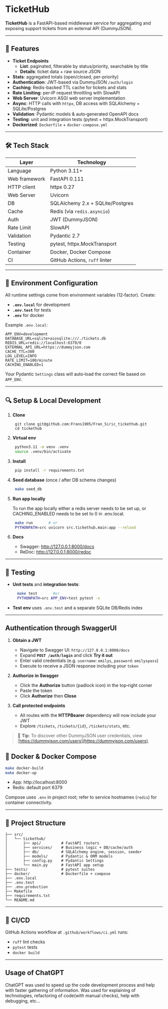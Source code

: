 
# TicketHub

**TicketHub** is a FastAPI-based middleware service for aggregating and exposing support tickets from an external API (DummyJSON).

---

## 🚀 Features

- **Ticket Endpoints**  
  - **List**: paginated, filterable by status/priority, searchable by title  
  - **Details**: ticket data + raw source JSON
- **Stats**: aggregated totals (open/closed, per-priority)  
- **Authentication**: JWT-based via DummyJSON `/auth/login`  
- **Caching**: Redis-backed TTL cache for tickets and stats  
- **Rate Limiting**: per‑IP request throttling with SlowAPI
- **Web Server**: Uvicorn ASGI web server implementation
- **Async**: HTTP calls with `httpx`, DB access with SQLAlchemy + SQLite/Postgres
- **Validation**: Pydantic models & auto‑generated OpenAPI docs
- **Testing**: unit and integration tests (pytest + httpx.MockTransport)
- **Dockerized**: `Dockerfile` + `docker-compose.yml`

---

## 🛠️ Tech Stack

| Layer         | Technology                       |
|---------------|----------------------------------|
| Language      | Python 3.11+                     |
| Web framework | FastAPI 0.111                    |
| HTTP client   | httpx 0.27                       |
| Web Server    | Uvicorn                          | 
| DB            | SQLAlchemy 2.x + SQLite/Postgres |
| Cache         | Redis (via `redis.asyncio`)      |
| Auth          | JWT (DummyJSON)                  |
| Rate Limit    | SlowAPI                          |
| Validation    | Pydantic 2.7                     |
| Testing       | pytest, httpx.MockTransport      |
| Container     | Docker, Docker Compose           |
| CI            | GitHub Actions, `ruff` linter    |

---

## 🔧 Environment Configuration

All runtime settings come from environment variables (12‑factor). Create:

- **`.env.local`** for development
- **`.env.test`** for tests
- **`.env`** for docker

Example `.env.local`:
```dotenv
APP_ENV=development
DATABASE_URL=sqlite+aiosqlite:///./tickets.db
REDIS_URL=redis://localhost:6379/0
EXTERNAL_API_URL=https://dummyjson.com
CACHE_TTL=300
LOG_LEVEL=INFO
RATE_LIMIT=100/minute
CACHING_ENABLED=1
```

Your Pydantic `Settings` class will auto‑load the correct file based on `APP_ENV`.

---

## 🔍 Setup & Local Development

1. **Clone**
   ```
    git clone git@github.com:Frans1905/Fran_Siric_tickethub.git
    cd tickethub
   ```
2. **Virtual env**
   ```bash
    python3.11 -m venv .venv
    source .venv/bin/activate
   ```
3. **Install**
   ```bash
    pip install -r requirements.txt
   ```
4. **Seed database** (once / after DB schema changes)
   ```bash
    make seed_db
   ```
5. **Run app locally**

    To run the app locally either a redis server needs to be set up, or CACHING_ENABLED needs to be set to 0 in .env.local.

   ```bash
    make run       # or
    PYTHONPATH=src uvicorn src.tickethub.main:app --reload
   ```

6. **Docs**
   - Swagger: http://127.0.0.1:8000/docs  
   - ReDoc:    http://127.0.0.1:8000/redoc

---

## 🧪 Testing

- **Unit tests** and **integration tests**:
  ```bash
    make test       #or
    PYTHONPATH=src APP_ENV=test pytest -v 
  ```

- **Test env** uses `.env.test` and a separate SQLite DB/Redis index

---

## Authentication through SwaggerUI


1. **Obtain a JWT**  
   - Navigate to Swagger UI: `http://127.0.0.1:8000/docs`  
   - Expand **`POST /auth/login`** and click **Try it out**  
   - Enter valid credentials (e.g. `username`: `emilys`, `password`: `emilyspass`)  
   - Execute to receive a JSON response including your `token`  

2. **Authorize in Swagger**  
   - Click the **Authorize** button (padlock icon) in the top‑right corner  
   - Paste the token
   - Click **Authorize** then **Close**

3. **Call protected endpoints**  
   - All routes with the **HTTPBearer** dependency will now include your JWT  
   - Explore `/tickets`, `/tickets/{id}`, `/tickets/stats`, etc.

> 👀 **Tip**: To discover other DummyJSON user credentials, view [https://dummyjson.com/users](https://dummyjson.com/users).

## 🐳 Docker & Docker Compose

```bash
make docker-build
make docker-up
```

- App: http://localhost:8000
- Redis: default port 6379

Compose uses `.env` in project root; refer to service hostnames (`redis`) for container connectivity.

---

## 📁 Project Structure

```
├── src/
│   └── tickethub/
│       ├── api/         # FastAPI routers
│       ├── services/    # Business logic + DB/cache/auth
│       ├── db/          # SQLAlchemy engine, session, seeder
│       ├── models/      # Pydantic & ORM models
│       ├── config.py    # Pydantic Settings
│       └── main.py      # FastAPI app setup
├── tests/               # pytest suites
├── docker/              # Dockerfile + compose
├── .env.local
├── .env.test
├── .env.production
├── Makefile
├── requirements.txt
└── README.md
```

---

## 🚀 CI/CD

GitHub Actions workflow at `.github/workflows/ci.yml` runs:
- `ruff` lint checks
- `pytest` tests
- `docker build`

---

## Usage of ChatGPT

ChatGPT was used to speed up the code development process and help with faster gathering of information. Was used for explaining of technologies, refactoring of code(with manual checks), 
help with debugging, etc...
